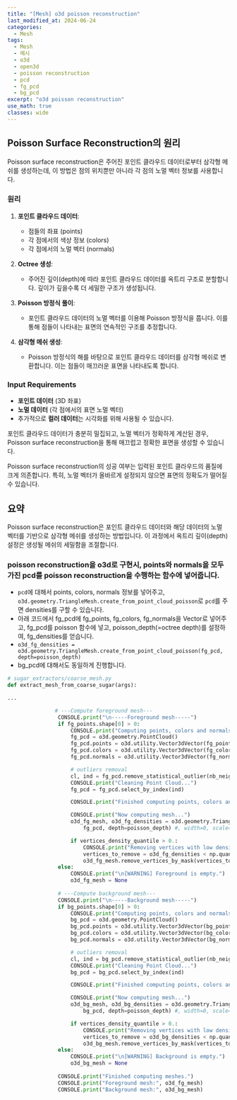 ```yaml
---
title: "[Mesh] o3d poisson reconstruction"
last_modified_at: 2024-06-24
categories:
  - Mesh
tags:
  - Mesh
  - 메시
  - o3d
  - open3d
  - poisson reconstruction
  - pcd
  - fg_pcd
  - bg_pcd
excerpt: "o3d poisson reconstruction"
use_math: true
classes: wide
---
```


## Poisson Surface Reconstruction의 원리

Poisson surface reconstruction은 주어진 포인트 클라우드 데이터로부터 삼각형 메쉬를 생성하는데, 이 방법은 점의 위치뿐만 아니라 각 점의 노멀 벡터 정보를 사용합니다.

### 원리

1. **포인트 클라우드 데이터**:
   - 점들의 좌표 (points)
   - 각 점에서의 색상 정보 (colors)
   - 각 점에서의 노멀 벡터 (normals)

2. **Octree 생성**:
   - 주어진 깊이(depth)에 따라 포인트 클라우드 데이터를 옥트리 구조로 분할합니다. 깊이가 깊을수록 더 세밀한 구조가 생성됩니다.

3. **Poisson 방정식 풀이**:
   - 포인트 클라우드 데이터의 노멀 벡터를 이용해 Poisson 방정식을 풉니다. 이를 통해 점들이 나타내는 표면의 연속적인 구조를 추정합니다.

4. **삼각형 메쉬 생성**:
   - Poisson 방정식의 해를 바탕으로 포인트 클라우드 데이터를 삼각형 메쉬로 변환합니다. 이는 점들이 매끄러운 표면을 나타내도록 합니다.

### Input Requirements

- **포인트 데이터** (3D 좌표)
- **노멀 데이터** (각 점에서의 표면 노멀 벡터)
- 추가적으로 **컬러 데이터**는 시각화를 위해 사용될 수 있습니다.

포인트 클라우드 데이터가 충분히 밀집되고, 노멀 벡터가 정확하게 계산된 경우, Poisson surface reconstruction을 통해 매끄럽고 정확한 표면을 생성할 수 있습니다.

Poisson surface reconstruction의 성공 여부는 입력된 포인트 클라우드의 품질에 크게 의존합니다. 특히, 노멀 벡터가 올바르게 설정되지 않으면 표면의 정확도가 떨어질 수 있습니다.

## 요약

Poisson surface reconstruction은 포인트 클라우드 데이터와 해당 데이터의 노멀 벡터를 기반으로 삼각형 메쉬를 생성하는 방법입니다. 이 과정에서 옥트리 깊이(depth) 설정은 생성될 메쉬의 세밀함을 조절합니다.

### poisson reconstruction을 o3d로 구현시, points와 normals을 모두 가진 pcd를 poisson reconstruction을 수행하는 함수에 넣어줍니다.

- `pcd`에 대해서 points, colors, normals 정보를 넣어주고, `o3d.geometry.TriangleMesh.create_from_point_cloud_poisson`로 `pcd`를 주면 densities를 구할 수 있습니다.
- 아래 코드에서 fg_pcd에 fg_points, fg_colors, fg_normals을 Vector로 넣어주고, fg_pcd를 poisson 함수에 넣고, poisson_depth(=octree depth)를 설정하여, fg_densities를 얻습니다.
- `o3d_fg_densities = o3d.geometry.TriangleMesh.create_from_point_cloud_poisson(fg_pcd, depth=poisson_depth)`
- bg_pcd에 대해서도 동일하게 진행합니다.

```python
# sugar_extractors/coarse_mesh.py
def extract_mesh_from_coarse_sugar(args):

...

               # ---Compute foreground mesh---
                CONSOLE.print("\n-----Foreground mesh-----")
                if fg_points.shape[0] > 0:
                    CONSOLE.print("Computing points, colors and normals...")
                    fg_pcd = o3d.geometry.PointCloud()
                    fg_pcd.points = o3d.utility.Vector3dVector(fg_points.double().cpu().numpy())
                    fg_pcd.colors = o3d.utility.Vector3dVector(fg_colors.double().cpu().numpy())
                    fg_pcd.normals = o3d.utility.Vector3dVector(fg_normals.double().cpu().numpy())

                    # outliers removal
                    cl, ind = fg_pcd.remove_statistical_outlier(nb_neighbors=20, std_ratio=20.)
                    CONSOLE.print("Cleaning Point Cloud...")
                    fg_pcd = fg_pcd.select_by_index(ind)

                    CONSOLE.print("Finished computing points, colors and normals.")

                    CONSOLE.print("Now computing mesh...")
                    o3d_fg_mesh, o3d_fg_densities = o3d.geometry.TriangleMesh.create_from_point_cloud_poisson(
                        fg_pcd, depth=poisson_depth) #, width=0, scale=1.1, linear_fit=False)  # depth=10 should be the default value? 11 is good to (but it starts to make a big number of triangles)

                    if vertices_density_quantile > 0.:
                        CONSOLE.print("Removing vertices with low densities...")
                        vertices_to_remove = o3d_fg_densities < np.quantile(o3d_fg_densities, vertices_density_quantile)
                        o3d_fg_mesh.remove_vertices_by_mask(vertices_to_remove)
                else:
                    CONSOLE.print("\n[WARNING] Foreground is empty.")
                    o3d_fg_mesh = None
                
                # ---Compute background mesh---
                CONSOLE.print("\n-----Background mesh-----")
                if bg_points.shape[0] > 0:
                    CONSOLE.print("Computing points, colors and normals...")
                    bg_pcd = o3d.geometry.PointCloud()
                    bg_pcd.points = o3d.utility.Vector3dVector(bg_points.double().cpu().numpy())
                    bg_pcd.colors = o3d.utility.Vector3dVector(bg_colors.double().cpu().numpy())
                    bg_pcd.normals = o3d.utility.Vector3dVector(bg_normals.double().cpu().numpy())

                    # outliers removal
                    cl, ind = bg_pcd.remove_statistical_outlier(nb_neighbors=20, std_ratio=20.)
                    CONSOLE.print("Cleaning Point Cloud...")
                    bg_pcd = bg_pcd.select_by_index(ind)

                    CONSOLE.print("Finished computing points, colors and normals.")

                    CONSOLE.print("Now computing mesh...")
                    o3d_bg_mesh, o3d_bg_densities = o3d.geometry.TriangleMesh.create_from_point_cloud_poisson(
                        bg_pcd, depth=poisson_depth) #, width=0, scale=1.1, linear_fit=False)  # depth=10 should be the default value? 11 is good to (but it starts to make a big number of triangles)

                    if vertices_density_quantile > 0.:
                        CONSOLE.print("Removing vertices with low densities...")
                        vertices_to_remove = o3d_bg_densities < np.quantile(o3d_bg_densities, vertices_density_quantile)
                        o3d_bg_mesh.remove_vertices_by_mask(vertices_to_remove)
                else:
                    CONSOLE.print("\n[WARNING] Background is empty.")
                    o3d_bg_mesh = None
                
                CONSOLE.print("Finished computing meshes.")
                CONSOLE.print("Foreground mesh:", o3d_fg_mesh)
                CONSOLE.print("Background mesh:", o3d_bg_mesh)

```





